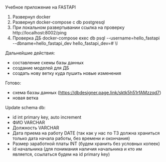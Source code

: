 Учебное приложение на FASTAPI

1) Развернул docker
2) Развернул docker-compose с db postgresql
3) При локальном развертывании ссылка на проверку http://localhost:8002/ping
4) Проверка ДБ docker-compose exec db psql --username=hello_fastapi --dbname=hello_fastapi_dev
hello_fastapi_dev=# \l

Дальнейшие действия: 
- составление схемы базы данных
- создание моделей для ДБ
- создать нову ветку куда пушить новые изменения

Готово:
- схема баззы данных (https://dbdesigner.page.link/sktk5h51rfAMzzqd7)
- новая ветка

Update schema db:
- id int primary key, auto increment
- ФИО VARCHAR
- Должность VARCHAR
- Дата приема на работу DATE (так как у нас по ТЗ должна храниться только дата начала работы, без времени и окончания)
- Размер заработной платы	INT (будем хранить без условных копеек)
- id начальника (для понимания наличия начальника и кто им является, ссылаться будем на id primary key)